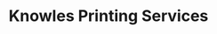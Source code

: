 ---
title: "Knowles Printing Services"
url: /kensington/knowles-printing-services/
shop: copyshop
---